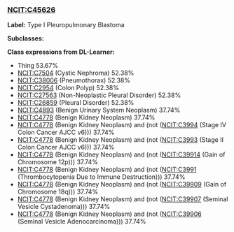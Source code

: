 
### [NCIT:C45626](http://purl.obolibrary.org/obo/NCIT_C45626)
**Label:** Type I Pleuropulmonary Blastoma

**Subclasses:** 

**Class expressions from DL-Learner:**

- Thing 53.67%
- [NCIT:C7504](http://purl.obolibrary.org/obo/NCIT_C7504) (Cystic Nephroma) 52.38%
- [NCIT:C38006](http://purl.obolibrary.org/obo/NCIT_C38006) (Pneumothorax) 52.38%
- [NCIT:C2954](http://purl.obolibrary.org/obo/NCIT_C2954) (Colon Polyp) 52.38%
- [NCIT:C27563](http://purl.obolibrary.org/obo/NCIT_C27563) (Non-Neoplastic Pleural Disorder) 52.38%
- [NCIT:C26859](http://purl.obolibrary.org/obo/NCIT_C26859) (Pleural Disorder) 52.38%
- [NCIT:C4893](http://purl.obolibrary.org/obo/NCIT_C4893) (Benign Urinary System Neoplasm) 37.74%
- [NCIT:C4778](http://purl.obolibrary.org/obo/NCIT_C4778) (Benign Kidney Neoplasm) 37.74%
- [NCIT:C4778](http://purl.obolibrary.org/obo/NCIT_C4778) (Benign Kidney Neoplasm) and (not ([NCIT:C3994](http://purl.obolibrary.org/obo/NCIT_C3994) (Stage IV Colon Cancer AJCC v6))) 37.74%
- [NCIT:C4778](http://purl.obolibrary.org/obo/NCIT_C4778) (Benign Kidney Neoplasm) and (not ([NCIT:C3993](http://purl.obolibrary.org/obo/NCIT_C3993) (Stage II Colon Cancer AJCC v6))) 37.74%
- [NCIT:C4778](http://purl.obolibrary.org/obo/NCIT_C4778) (Benign Kidney Neoplasm) and (not ([NCIT:C39914](http://purl.obolibrary.org/obo/NCIT_C39914) (Gain of Chromosome 12p))) 37.74%
- [NCIT:C4778](http://purl.obolibrary.org/obo/NCIT_C4778) (Benign Kidney Neoplasm) and (not ([NCIT:C3991](http://purl.obolibrary.org/obo/NCIT_C3991) (Thrombocytopenia Due to Immune Destruction))) 37.74%
- [NCIT:C4778](http://purl.obolibrary.org/obo/NCIT_C4778) (Benign Kidney Neoplasm) and (not ([NCIT:C39909](http://purl.obolibrary.org/obo/NCIT_C39909) (Gain of Chromosome 18q))) 37.74%
- [NCIT:C4778](http://purl.obolibrary.org/obo/NCIT_C4778) (Benign Kidney Neoplasm) and (not ([NCIT:C39907](http://purl.obolibrary.org/obo/NCIT_C39907) (Seminal Vesicle Cystadenoma))) 37.74%
- [NCIT:C4778](http://purl.obolibrary.org/obo/NCIT_C4778) (Benign Kidney Neoplasm) and (not ([NCIT:C39906](http://purl.obolibrary.org/obo/NCIT_C39906) (Seminal Vesicle Adenocarcinoma))) 37.74%



